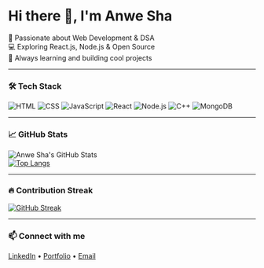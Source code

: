 # Hi there 👋, I'm Anwe Sha

🚀 Passionate about Web Development & DSA  
💻 Exploring React.js, Node.js & Open Source  
🌱 Always learning and building cool projects  

---

### 🛠️ Tech Stack
![HTML](https://img.shields.io/badge/-HTML5-E34F26?logo=html5&logoColor=white&style=flat) 
![CSS](https://img.shields.io/badge/-CSS3-1572B6?logo=css3&logoColor=white&style=flat) 
![JavaScript](https://img.shields.io/badge/-JavaScript-F7DF1E?logo=javascript&logoColor=black&style=flat) 
![React](https://img.shields.io/badge/-React-61DAFB?logo=react&logoColor=black&style=flat) 
![Node.js](https://img.shields.io/badge/-Node.js-339933?logo=node.js&logoColor=white&style=flat) 
![C++](https://img.shields.io/badge/-C++-00599C?logo=c%2B%2B&logoColor=white&style=flat) 
![MongoDB](https://img.shields.io/badge/-MongoDB-47A248?logo=mongodb&logoColor=white&style=flat)  

---

### 📈 GitHub Stats

![Anwe Sha's GitHub Stats](https://github-readme-stats.vercel.app/api?username=anwe-sha-hub&show_icons=true&theme=radical)  
[![Top Langs](https://github-readme-stats.vercel.app/api/top-langs/?username=anwe-sha-hub&layout=compact&theme=radical)](https://github.com/anwe-sha-hub)

---

### 🔥 Contribution Streak

[![GitHub Streak](https://streak-stats.demolab.com?user=anwe-sha-hub&theme=radical)](https://git.io/streak-stats)

---

### 📫 Connect with me
[LinkedIn](#) • [Portfolio](#) • [Email](mailto:youremail@example.com)
